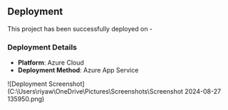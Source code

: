 ## Deployment

This project has been successfully deployed on -

### Deployment Details

- **Platform**: Azure Cloud
- **Deployment Method**: Azure App Service


![Deployment Screenshot](C:\Users\riyaw\OneDrive\Pictures\Screenshots\Screenshot 2024-08-27 135950.png)



